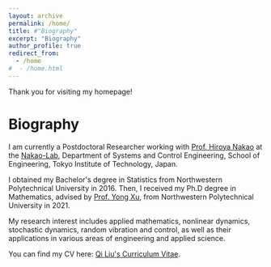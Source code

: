 ```yaml
---
layout: archive
permalink: /home/
title: #"Biography"
excerpt: "Biography"
author_profile: true
redirect_from: 
  - /home
#  - /home.html
---
```


Thank you for visiting my homepage!

Biography
=====
I am currently a Postdoctoral Researcher working with [Prof. Hiroya Nakao](http://www.k.mei.titech.ac.jp/members_personal/nakao/index-e.html) at the [Nakao-Lab](http://www.k.mei.titech.ac.jp/), Department of Systems and Control Engineering, School of Engineering, Tokyo Institute of Technology, Japan.

I obtained my Bachelor's degree in Statistics from Northwestern Polytechnical University in 2016. Then, I received my Ph.D degree in Mathematics, advised by [Prof. Yong Xu](https://teacher.nwpu.edu.cn/xuyong.html), from Northwestern Polytechnical University in 2021.

My research interest includes applied mathematics, nonlinear dynamics, stochastic dynamics, random vibration and control, as well as their applications in various areas of engineering and applied science.

You can find my CV here: [Qi Liu's Curriculum Vitae](../assets/Curriculum_Vitae.pdf).
